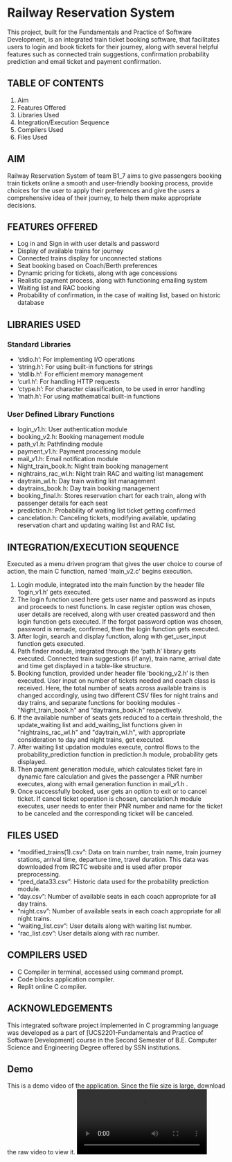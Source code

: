 # Railway Reservation System

This project, built for the Fundamentals and Practice of Software Development, is an integrated train ticket booking software, that facilitates users to login and book tickets for their journey, along with several helpful features such as connected train suggestions, confirmation probability prediction and email ticket and payment confirmation.

## TABLE OF CONTENTS

1. Aim
2. Features Offered
3. Libraries Used
4. Integration/Execution Sequence
5. Compilers Used
6. Files Used

## AIM

Railway Reservation System of team B1_7 aims to give passengers booking train tickets online a smooth and user-friendly booking process, provide choices for the user to apply their preferences and give the users a comprehensive idea of their journey, to help them make appropriate decisions.

## FEATURES OFFERED

- Log in and Sign in with user details and password
- Display of available trains for journey
- Connected trains display for unconnected stations
- Seat booking based on Coach/Berth preferences
- Dynamic pricing for tickets, along with age concessions
- Realistic payment process, along with functioning emailing system
- Waiting list and RAC booking
- Probability of confirmation, in the case of waiting list, based on historic database

## LIBRARIES USED

### Standard Libraries

- ‘stdio.h’: For implementing I/O operations
- ‘string.h’: For using built-in functions for strings
- ‘stdlib.h’: For efficient memory management
- ‘curl.h’: For handling HTTP requests
- ‘ctype.h’: For character classification, to be used in error handling
- ‘math.h’: For using mathematical built-in functions

### User Defined Library Functions

- login_v1.h: User authentication module
- booking_v2.h: Booking management module
- path_v1.h: Pathfinding module
- payment_v1.h: Payment processing module
- mail_v1.h: Email notification module
- Night_train_book.h: Night train booking management
- nightrains_rac_wl.h: Night train RAC and waiting list management
- daytrain_wl.h: Day train waiting list management
- daytrains_book.h: Day train booking management
- booking_final.h: Stores reservation chart for each train, along with passenger details for each seat
- prediction.h: Probability of waiting list ticket getting confirmed
- cancelation.h: Canceling tickets, modifying available, updating reservation chart and updating waiting list and RAC list.

## INTEGRATION/EXECUTION SEQUENCE

Executed as a menu driven program that gives the user choice to course of action, the main C function, named ‘main_v2.c’ begins execution.

1. Login module, integrated into the main function by the header file ‘login_v1.h’ gets executed.
2. The login function used here gets user name and password as inputs and proceeds to nest functions. In case register option was chosen, user details are received, along with user created password and then login function gets executed. If the forgot password option was chosen, password is remade, confirmed, then the login function gets executed.
3. After login, search and display function, along with get_user_input function gets executed.
4. Path finder module, integrated through the ‘path.h’ library gets executed. Connected train suggestions (if any), train name, arrival date and time get displayed in a table-like structure.
5. Booking function, provided under header file ‘booking_v2.h’ is then executed. User input on number of tickets needed and coach class is received. Here, the total number of seats across available trains is changed accordingly, using two different CSV files for night trains and day trains, and separate functions for booking modules - "Night_train_book.h" and “daytrains_book.h” respectively.
6. If the available number of seats gets reduced to a certain threshold, the update_waiting list and add_waiting_list functions given in "nightrains_rac_wl.h" and "daytrain_wl.h", with appropriate consideration to day and night trains, get executed.
7. After waiting list updation modules execute, control flows to the probability_prediction function in prediction.h module, probability gets displayed.
8. Then payment generation module, which calculates ticket fare in dynamic fare calculation and gives the passenger a PNR number executes, along with email generation function in mail_v1.h .
9. Once successfully booked, user gets an option to exit or to cancel ticket. If cancel ticket operation is chosen, cancelation.h module executes, user needs to enter their PNR number and name for the ticket to be canceled and the corresponding ticket will be canceled.

## FILES USED

- “modified_trains(1).csv”: Data on train number, train name, train journey stations, arrival time, departure time, travel duration. This data was downloaded from IRCTC website and is used after proper preprocessing.
- “pred_data33.csv”: Historic data used for the probability prediction module.
- “day.csv”: Number of available seats in each coach appropriate for all day trains.
- “night.csv”: Number of available seats in each coach appropriate for all night trains.
- “waiting_list.csv”: User details along with waiting list number.
- “rac_list.csv”: User details along with rac number.

## COMPILERS USED

- C Compiler in terminal, accessed using command prompt.
- Code blocks application compiler.
- Replit online C compiler.

## ACKNOWLEDGEMENTS

This integrated software project implemented in C programming language was developed as a part of \[UCS2201-Fundamentals and Practice of Software Development\] course in the Second Semester of B.E. Computer Science and Engineering Degree offered by SSN institutions.

## Demo

This is a demo video of the application. Since the file size is large, download the raw video to view it.
![Demo Video](demo-rrs.mp4)
